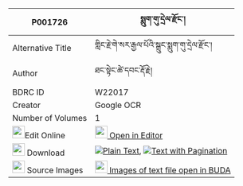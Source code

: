 |P001726|སྨུག་གུ་དྲེལ་རྫོང་། 
| --- | --- 
|Alternative Title |གླིང་རྗེ་གེ་སར་རྒྱལ་པོའི་སྒྲུང་སྨུག་གུ་དྲེལ་རྫོང་།
|Author| ཐང་སྟེང་ཚེ་དབང་རྡོ་རྗེ།
|BDRC ID | W22017
|Creator | Google OCR
|Number of Volumes| 1
|<img width="25" src="https://img.icons8.com/color/25/000000/edit-property.png">Edit Online| [<img width="25" src="https://avatars.githubusercontent.com/u/45091458?s=200&v=4"> Open in Editor](http://editor.openpecha.org/P001726)
|<img width="25" src="https://img.icons8.com/fluent/48/000000/download-2.png"/>  Download | [![](https://img.icons8.com/color/20/000000/txt.png)Plain Text](https://github.com/Openpecha/P001726/releases/download/v1/muk_gu_drel_dzong_plain_P001726.zip), [![](https://img.icons8.com/color/20/000000/txt.png)Text with Pagination](https://github.com/Openpecha/P001726/releases/download/v1/muk_gu_drel_dzong_pages_P001726.zip)
|<img width="25" src="https://img.icons8.com/plasticine/100/000000/pictures-folder.png"/>  Source Images | [<img width="25" src="https://library.bdrc.io/icons/BUDA-small.svg"> Images of text file open in BUDA](https://library.bdrc.io/show/bdr:W22017)